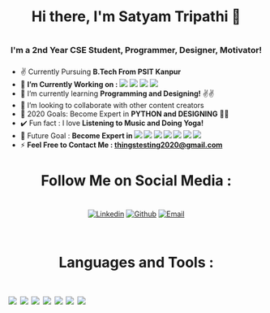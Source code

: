 ### <h1 align="center">Hi there, I'm Satyam Tripathi 👋<h1/>
## <h3 align="center">I'm a 2nd Year CSE Student, Programmer, Designer, Motivator!<h3/>
 
- ✌️ Currently Pursuing **B.Tech From PSIT Kanpur**
- 🔭 **I’m Currently Working on :**
![](https://img.shields.io/badge/Python-%7C-0%2C%2022%2C%20100)  ![](https://img.shields.io/badge/Canva_Designing-%7C-orange)
![](https://img.shields.io/badge/MicroSoft_Word-%7C-blue)
![](https://img.shields.io/badge/Banner_Designing-%7C-yellow)
- 🌱 I’m currently learning **Programming and Designing!** ✌️✌️
- 👯 I’m looking to collaborate with other content creators
- 🥅 2020 Goals: Become Expert in **PYTHON and DESIGNING** 🎯🎯
- ✔️ Fun fact : I love **Listening to Music and Doing Yoga!**
- 🎯 Future Goal : **Become Expert in ![](https://img.shields.io/badge/Python-%7C-0%2C%2022%2C%20100) ![](https://img.shields.io/badge/Python_Django-%7C-blue) ![](https://img.shields.io/badge/Python_Flask-%7C-brown) ![](https://img.shields.io/badge/DS&Algo-%7C-pink) ![](https://img.shields.io/badge/Python_Tkinter-%7C-violet) ![](https://img.shields.io/badge/App_Designing-%7C-indigo) ![](https://img.shields.io/badge/Ethical_Hacking-%7C-yellow)**
- ⚡ **Feel Free to Contact Me : thingstesting2020@gmail.com** 
### <h1 align="center">Follow Me on Social Media : <h1/>
 <body>
    <div class="img1">
     <p align='center'>
 <a href="https://www.linkedin.com/in/satyam-tripathi-536b561b1" target="_blank"><img src="https://icons.iconarchive.com/icons/limav/flat-gradient-social/48/Linkedin-icon.png" alt="Linkedin"></a> <a target="_blank" href="https://github.com/Iamtripathisatyam"><img src="https://icons.iconarchive.com/icons/social-media-icons/glossy-social/48/Github-icon.png" alt="Github" /></a> 
 <a href="https://mail.google.com/mail/u/7/?tab=wm&ogbl#inbox" target="_blank"><img src="https://icons.iconarchive.com/icons/wwalczyszyn/android-style-honeycomb/48/GMail-icon.png" alt="Email"></a>
  <p/>
</div>
</body>
   <br/>                 
<h1 align="center">Languages and Tools :<h1/>
 
![](https://icons.iconarchive.com/icons/papirus-team/papirus-apps/72/python-icon.png)
![](https://icons.iconarchive.com/icons/mattahan/umicons/72/Letter-C-icon.png)
![](https://icons.iconarchive.com/icons/graphics-vibe/developer/72/html-5-icon.png)
![](https://icons.iconarchive.com/icons/papirus-team/papirus-apps/72/pycharm-icon.png)
![](https://icons.iconarchive.com/icons/benjigarner/softdimension/72/MS-Word-2-icon.png)
![](https://icons.iconarchive.com/icons/hopstarter/sleek-xp-software/72/Dev-icon.png)
![](https://icons.iconarchive.com/icons/rud3boy/mac-apps/72/ps-icon.png)

